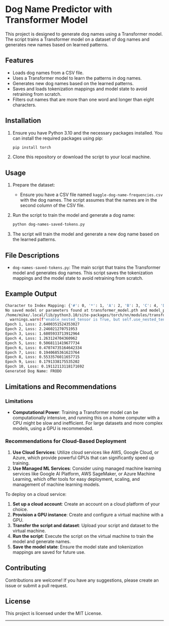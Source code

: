 # Dog Name Predictor with Transformer Model

This project is designed to generate dog names using a Transformer model. The script trains a Transformer model on a dataset of dog names and generates new names based on learned patterns.

## Features

- Loads dog names from a CSV file.
- Uses a Transformer model to learn the patterns in dog names.
- Generates new dog names based on the learned patterns.
- Saves and loads tokenization mappings and model state to avoid retraining from scratch.
- Filters out names that are more than one word and longer than eight characters.

## Installation

1. Ensure you have Python 3.10 and the necessary packages installed. You can install the required packages using pip:

    ```bash
    pip install torch
    ```

2. Clone this repository or download the script to your local machine.

## Usage

1. Prepare the dataset:
   - Ensure you have a CSV file named `kaggle-dog-name-frequencies.csv` with the dog names. The script assumes that the names are in the second column of the CSV file.

2. Run the script to train the model and generate a dog name:

    ```bash
    python dog-names-saved-tokens.py
    ```

3. The script will train the model and generate a new dog name based on the learned patterns.

## File Descriptions

- `dog-names-saved-tokens.py`: The main script that trains the Transformer model and generates dog names. This script saves the tokenization mappings and the model state to avoid retraining from scratch.

## Example Output

```bash
Character to Index Mapping: {'#': 0, '*': 1, 'A': 2, 'B': 3, 'C': 4, 'D': 5, 'E': 6, 'F': 7, 'G': 8, 'H': 9, 'I': 10, 'J': 11, 'K': 12, 'L': 13, 'M': 14, 'N': 15, 'O': 16, 'P': 17, 'R': 18, 'S': 19, 'T': 20, 'U': 21, 'V': 22, 'W': 23, 'X': 24, 'Y': 25, 'Z': 26}
No saved model or parameters found at transformer_model.pth and model_params.json
/home/mike/.local/lib/python3.10/site-packages/torch/nn/modules/transformer.py:306: UserWarning: enable_nested_tensor is True, but self.use_nested_tensor is False because encoder_layer.self_attn.batch_first was not True(use batch_first for better inference performance)
  warnings.warn(f"enable_nested_tensor is True, but self.use_nested_tensor is False because {why_not_sparsity_fast_path}")
Epoch 1, Loss: 2.6400351524353027
Epoch 2, Loss: 2.246021270751953
Epoch 3, Loss: 1.6805933713912964
Epoch 4, Loss: 1.263124704360962
Epoch 5, Loss: 0.5068111419677734
Epoch 6, Loss: 0.47074735164642334
Epoch 7, Loss: 0.1940685361623764
Epoch 8, Loss: 0.5533576011657715
Epoch 9, Loss: 0.1791338175535202
Epoch 10, Loss: 0.19112113118171692
Generated Dog Name: FRODO
```

## Limitations and Recommendations

### Limitations

- **Computational Power**: Training a Transformer model can be computationally intensive, and running this on a home computer with a CPU might be slow and inefficient. For large datasets and more complex models, using a GPU is recommended.

### Recommendations for Cloud-Based Deployment

1. **Use Cloud Services**: Utilize cloud services like AWS, Google Cloud, or Azure, which provide powerful GPUs that can significantly speed up training.
2. **Use Managed ML Services**: Consider using managed machine learning services like Google AI Platform, AWS SageMaker, or Azure Machine Learning, which offer tools for easy deployment, scaling, and management of machine learning models.

To deploy on a cloud service:
1. **Set up a cloud account**: Create an account on a cloud platform of your choice.
2. **Provision a GPU instance**: Create and configure a virtual machine with a GPU.
3. **Transfer the script and dataset**: Upload your script and dataset to the virtual machine.
4. **Run the script**: Execute the script on the virtual machine to train the model and generate names.
5. **Save the model state**: Ensure the model state and tokenization mappings are saved for future use.

## Contributing

Contributions are welcome! If you have any suggestions, please create an issue or submit a pull request.

## License

This project is licensed under the MIT License.

---
